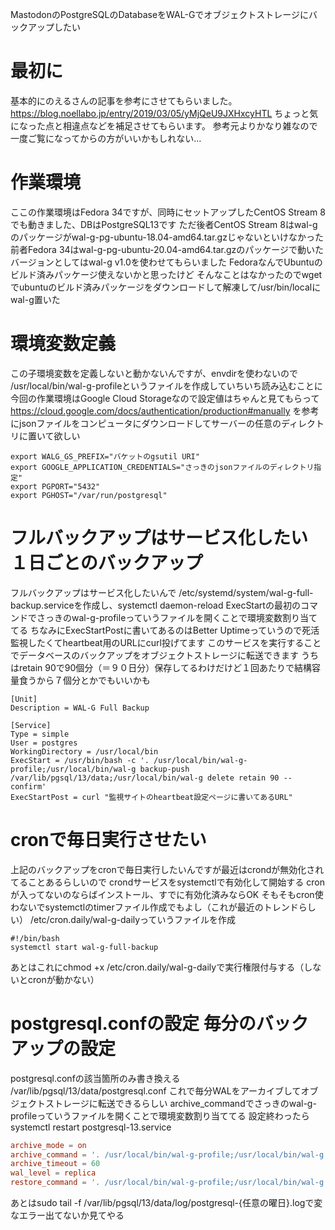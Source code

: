 MastodonのPostgreSQLのDatabaseをWAL-Gでオブジェクトストレージにバックアップしたい
# 最初に
基本的にのえるさんの記事を参考にさせてもらいました。
https://blog.noellabo.jp/entry/2019/03/05/yMjQeU9JXHxcyHTL
ちょっと気になった点と相違点などを補足させてもらいます。
参考元よりかなり雑なので一度ご覧になってからの方がいいかもしれない…

# 作業環境
ここの作業環境はFedora 34ですが、同時にセットアップしたCentOS Stream 8でも動きました、DBはPostgreSQL13です
ただ後者CentOS Stream 8はwal-gのパッケージがwal-g-pg-ubuntu-18.04-amd64.tar.gzじゃないといけなかった
前者Fedora 34はwal-g-pg-ubuntu-20.04-amd64.tar.gzのパッケージで動いた
バージョンとしてはwal-g v1.0を使わせてもらいました
FedoraなんでUbuntuのビルド済みパッケージ使えないかと思ったけど
そんなことはなかったのでwgetでubuntuのビルド済みパッケージをダウンロードして解凍して/usr/bin/localにwal-g置いた

# 環境変数定義
この子環境変数を定義しないと動かないんですが、envdirを使わないので
/usr/local/bin/wal-g-profileというファイルを作成していちいち読み込むことに
今回の作業環境はGoogle Cloud Storageなので設定値はちゃんと見てもらって
https://cloud.google.com/docs/authentication/production#manually
を参考にjsonファイルをコンピュータにダウンロードしてサーバーの任意のディレクトリに置いて欲しい

```php:wal-g-profile
export WALG_GS_PREFIX="バケットのgsutil URI"
export GOOGLE_APPLICATION_CREDENTIALS="さっきのjsonファイルのディレクトリ指定"
export PGPORT="5432"
export PGHOST="/var/run/postgresql"
```

# フルバックアップはサービス化したい　１日ごとのバックアップ
フルバックアップはサービス化したいんで
/etc/systemd/system/wal-g-full-backup.serviceを作成し、systemctl daemon-reload
ExecStartの最初のコマンドでさっきのwal-g-profileっていうファイルを開くことで環境変数割り当ててる
ちなみにExecStartPostに書いてあるのはBetter Uptimeっていうので死活監視したくてheartbeat用のURLにcurl投げてます
このサービスを実行することでデータベースのバックアップをオブジェクトストレージに転送できます
うちはretain 90で90個分（＝９０日分）保存してるわけだけど１回あたりで結構容量食うから７個分とかでもいいかも

```php:wal-g-full-backup.service
[Unit]
Description = WAL-G Full Backup

[Service]
Type = simple
User = postgres
WorkingDirectory = /usr/local/bin
ExecStart = /usr/bin/bash -c '. /usr/local/bin/wal-g-profile;/usr/local/bin/wal-g backup-push /var/lib/pgsql/13/data;/usr/local/bin/wal-g delete retain 90 --confirm'
ExecStartPost = curl "監視サイトのheartbeat設定ページに書いてあるURL"
```

# cronで毎日実行させたい
上記のバックアップをcronで毎日実行したいんですが最近はcrondが無効化されてることあるらしいので
crondサービスをsystemctlで有効化して開始する
cronが入ってないのならばインストール、すでに有効化済みならOK
そもそもcron使わないでsystemctlのtimerファイル作成でもよし（これが最近のトレンドらしい）
/etc/cron.daily/wal-g-dailyっていうファイルを作成

```php:wal-g-daily
#!/bin/bash
systemctl start wal-g-full-backup
```
あとはこれにchmod +x /etc/cron.daily/wal-g-dailyで実行権限付与する（しないとcronが動かない）

# postgresql.confの設定 毎分のバックアップの設定
postgresql.confの該当箇所のみ書き換える /var/lib/pgsql/13/data/postgresql.conf
これで毎分WALをアーカイブしてオブジェクトストレージに転送できるらしい
archive_commandでさっきのwal-g-profileっていうファイルを開くことで環境変数割り当ててる
設定終わったらsystemctl restart postgresql-13.service

```php:postgresql.conf
archive_mode = on
archive_command = '. /usr/local/bin/wal-g-profile;/usr/local/bin/wal-g wal-push %p'
archive_timeout = 60
wal_level = replica
restore_command = '. /usr/local/bin/wal-g-profile;/usr/local/bin/wal-g wal-fetch "%f" "%p"'
```

あとはsudo tail -f /var/lib/pgsql/13/data/log/postgresql-{任意の曜日}.logで変なエラー出てないか見てやる

